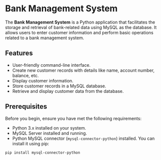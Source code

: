 # Bank Management System

The **Bank Management System** is a Python application that facilitates the storage and retrieval of bank-related data using MySQL as the database. It allows users to enter customer information and perform basic operations related to a bank management system.

## Features

- User-friendly command-line interface.
- Create new customer records with details like name, account number, balance, etc.
- Display customer information.
- Store customer records in a MySQL database.
- Retrieve and display customer data from the database.

## Prerequisites

Before you begin, ensure you have met the following requirements:

- Python 3.x installed on your system.
- MySQL Server installed and running.
- Python MySQL connector (`mysql-connector-python`) installed. You can install it using pip:

```bash
pip install mysql-connector-python
